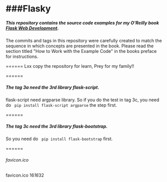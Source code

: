 ###Flasky
======

##### This repository contains the source code examples for my O'Reilly book [Flask Web Development](http://www.flaskbook.com).

The commits and tags in this repository were carefully created to match the sequence in which concepts are presented in the book. Please read the section titled "How to Work with the Example Code" in the books preface for instructions.


======
Lxx copy the repository for learn, Prey for my family!!

======
##### The tag 3a need the 3rd library flask-script. 
flask-script need argparse library.
So if you do the test in tag 3c, you need do ` pip install flask-script argparse` the step first. 

======
##### The tag 3c need the 3rd library flask-bootstrap.
So you need do ` pip install flask-bootstrap` first.

======
###### favicon.ico
favicon.ico 16*16*32
